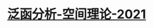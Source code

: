 # [泛函分析-空间理论-2021](https://www.icourse163.org/learn/NWU-1452626193?tid=1461043451#/learn/content)


